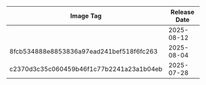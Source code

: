 | Image Tag                                | Release Date |
| ---------------------------------------- | ------------ |
|  | 2025-08-12   |
| 8fcb534888e8853836a97ead241bef518f6fc263 | 2025-08-04   |
| c2370d3c35c060459b46f1c77b2241a23a1b04eb | 2025-07-28   |
